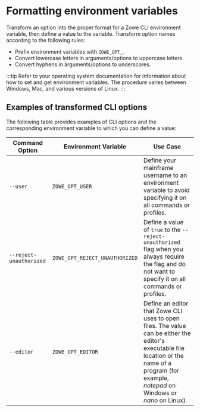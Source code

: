 # Formatting environment variables

Transform an option into the proper format for a Zowe CLI environment variable, then define a value to the variable. Transform option names according to the following rules:

* Prefix environment variables with `ZOWE_OPT_`.
* Convert lowercase letters in arguments/options to uppercase letters.
* Convert hyphens in arguments/options to underscores.

:::tip
Refer to your operating system documentation for information about how to set and get environment variables. The procedure varies between Windows, Mac, and various versions of Linux.
:::

## Examples of transformed CLI options

The following table provides examples of CLI options and the corresponding environment variable to which you can define a value:

| Command Option          | Environment Variable           | Use Case   |
| -------------------------- | ------------------------------ | ------------------------------------------------------------------------------------------------------------------------------------------------------ |
| `--user`                | `ZOWE_OPT_USER`                | Define your mainframe username to an environment variable to avoid specifying it on all commands or profiles.                           |
| `--reject-unauthorized` | `ZOWE_OPT_REJECT_UNAUTHORIZED` | Define a value of `true` to the `--reject-unauthorized` flag when you always require the flag and do not want to specify it on all commands or profiles. |
| `--editor`              | `ZOWE_OPT_EDITOR`              | Define an editor that Zowe CLI uses to open files. The value can be either the editor's executable file location or the name of a program (for example, *notepad* on Windows or *nano* on Linux).|

